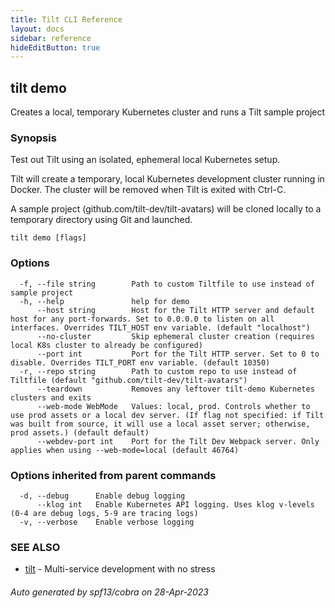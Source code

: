 ```yaml
---
title: Tilt CLI Reference
layout: docs
sidebar: reference
hideEditButton: true
---
```

## tilt demo

Creates a local, temporary Kubernetes cluster and runs a Tilt sample project

### Synopsis

Test out Tilt using an isolated, ephemeral local Kubernetes setup.

Tilt will create a temporary, local Kubernetes development cluster running in Docker.
The cluster will be removed when Tilt is exited with Ctrl-C.

A sample project (github.com/tilt-dev/tilt-avatars) will be cloned locally to a temporary directory using Git and launched.


```
tilt demo [flags]
```

### Options

```
  -f, --file string        Path to custom Tiltfile to use instead of sample project
  -h, --help               help for demo
      --host string        Host for the Tilt HTTP server and default host for any port-forwards. Set to 0.0.0.0 to listen on all interfaces. Overrides TILT_HOST env variable. (default "localhost")
      --no-cluster         Skip ephemeral cluster creation (requires local K8s cluster to already be configured)
      --port int           Port for the Tilt HTTP server. Set to 0 to disable. Overrides TILT_PORT env variable. (default 10350)
  -r, --repo string        Path to custom repo to use instead of Tiltfile (default "github.com/tilt-dev/tilt-avatars")
      --teardown           Removes any leftover tilt-demo Kubernetes clusters and exits
      --web-mode WebMode   Values: local, prod. Controls whether to use prod assets or a local dev server. (If flag not specified: if Tilt was built from source, it will use a local asset server; otherwise, prod assets.) (default default)
      --webdev-port int    Port for the Tilt Dev Webpack server. Only applies when using --web-mode=local (default 46764)
```

### Options inherited from parent commands

```
  -d, --debug      Enable debug logging
      --klog int   Enable Kubernetes API logging. Uses klog v-levels (0-4 are debug logs, 5-9 are tracing logs)
  -v, --verbose    Enable verbose logging
```

### SEE ALSO

* [tilt](tilt.html)	 - Multi-service development with no stress

###### Auto generated by spf13/cobra on 28-Apr-2023
